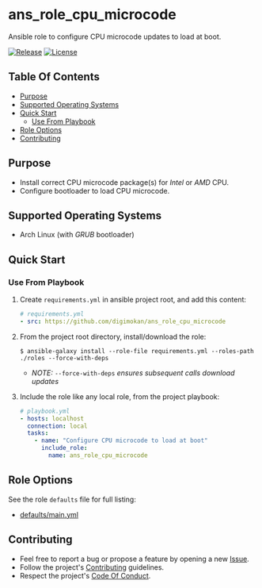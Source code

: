 # ans_role_cpu_microcode

Ansible role to configure CPU microcode updates to load at boot.

[![Release](https://img.shields.io/github/release/digimokan/ans_role_cpu_microcode.svg?label=release)](https://github.com/digimokan/ans_role_cpu_microcode/releases/latest "Latest Release Notes")
[![License](https://img.shields.io/badge/license-MIT-blue.svg?label=license)](LICENSE.md "Project License")

## Table Of Contents

* [Purpose](#purpose)
* [Supported Operating Systems](#supported-operating-systems)
* [Quick Start](#quick-start)
    * [Use From Playbook](#use-from-playbook)
* [Role Options](#role-options)
* [Contributing](#contributing)

## Purpose

* Install correct CPU microcode package(s) for _Intel_ or _AMD_ CPU.
* Configure bootloader to load CPU microcode.

## Supported Operating Systems

* Arch Linux (with _GRUB_ bootloader)

## Quick Start

### Use From Playbook

1. Create `requirements.yml` in ansible project root, and add this content:

   ```yaml
   # requirements.yml
   - src: https://github.com/digimokan/ans_role_cpu_microcode
   ```

2. From the project root directory, install/download the role:

   ```shell
   $ ansible-galaxy install --role-file requirements.yml --roles-path ./roles --force-with-deps
   ```

   * _NOTE:_ `--force-with-deps` _ensures subsequent calls download updates_

3. Include the role like any local role, from the project playbook:

   ```yaml
   # playbook.yml
   - hosts: localhost
     connection: local
     tasks:
       - name: "Configure CPU microcode to load at boot"
         include_role:
           name: ans_role_cpu_microcode
   ```

## Role Options

See the role `defaults` file for full listing:

  * [defaults/main.yml](../defaults/main.yml)

## Contributing

* Feel free to report a bug or propose a feature by opening a new
  [Issue](https://github.com/digimokan/ans_role_cpu_microcode/issues).
* Follow the project's [Contributing](CONTRIBUTING.md) guidelines.
* Respect the project's [Code Of Conduct](CODE_OF_CONDUCT.md).


